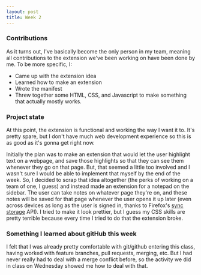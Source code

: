 ```yaml
---
layout: post
title: Week 2
---
```


### Contributions
As it turns out, I've basically become the only person in my team, meaning all contributions to the extension we've been working on have been done by me. To be more specific, I:
* Came up with the extension idea
* Learned how to make an extension 
* Wrote the manifest
* Threw together some HTML, CSS, and Javascript to make something that actually mostly works.

### Project state
At this point, the extension is functional and working the way I want it to. It's pretty spare, but I don't have much web development experience so this is as good as it's gonna get right now.

Initially the plan was to make an extension that would let the user highlight text on a webpage, and save those highlights so that they can see them whenever they go on that page. But, that seemed a little too involved and I wasn't sure I would be able to implement that myself by the end of the week. So, I decided to scrap that idea altogether (the perks of working on a team of one, I guess) and instead made an extension for a notepad on the sidebar. The user can take notes on whatever page they're on, and these notes will be saved for that page whenever the user opens it up later (even across devices as long as the user is signed in, thanks to Firefox's [sync storage](https://developer.mozilla.org/en-US/docs/Mozilla/Add-ons/WebExtensions/API/storage/sync) API). I tried to make it look prettier, but I guess my CSS skills are pretty terrible because every time I tried to do that the extension broke. 

### Something I learned about gitHub this week
I felt that I was already pretty comfortable with git/github entering this class, having worked with feature branches, pull requests, merging, etc. But I had never really had to deal with a merge conflict before, so the activity we did in class on Wednesday showed me how to deal with that.







